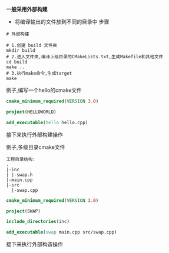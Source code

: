 **一般采用外部构建**
* 将编译输出的文件放到不同的目录中
步骤
```linux
# 外部构建

# 1.创建 build 文件夹
mkdir build
# 2.进入文件夹,编译上级目录的CMakeLists.txt,生成Makefile和其他文件
cd build
make ..
# 3.执行make命令,生成target
make
```
例子,编写一个hello的cmake文件
```cmake
cmake_minimum_required(VERSION 3.0)

project(HELLOWORLD)

add_executable(hello hello.cpp)
```
接下来执行外部构建操作

例子,多级目录cmake文件
~~~
工程目录结构:
.
|-inc
| |-swap.h
|-main.cpp
|-src
  |-swap.cpp
~~~
```cmake
cmake_minimum_required(VERSION 3.0)

project(SWAP)

include_directories(inc)

add_executable(swap main.cpp src/swap.cpp)
```
接下来执行外部构造操作